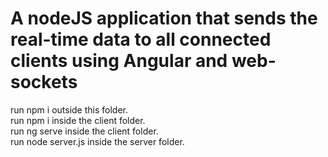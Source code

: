 # A nodeJS application that sends the real-time data to all connected clients using Angular and web-sockets 
run npm i outside this folder.   
run npm i inside the client folder.  
run ng serve inside the client folder.  
run node server.js inside the server folder.
